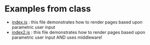 # Examples from class

 - [index.js](./index.js) : this file demonstrates how to render pages based upon parametric user input
 - [index2.js](./index2.js) : this file demonstrates how to render pages based upon parametric user input AND uses middleware!